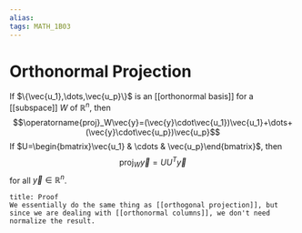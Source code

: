 ```yaml
---
alias:
tags: MATH_1B03
---
```

# Orthonormal Projection
If $\{\vec{u_1},\dots,\vec{u_p}\}$ is an [[orthonormal basis]] for a [[subspace]] $W$ of $\mathbb{R}^n$, then 
$$\operatorname{proj}_W\vec{y}=(\vec{y}\cdot\vec{u_1})\vec{u_1}+\dots+(\vec{y}\cdot\vec{u_p})\vec{u_p}$$
If $U=\begin{bmatrix}\vec{u_1} & \cdots & \vec{u_p}\end{bmatrix}$, then
$$\operatorname{proj}_W\vec{y}=UU^T\vec{y}$$
for all $\vec{y}\in\mathbb{R}^n$. 

```ad-abstract
title: Proof
We essentially do the same thing as [[orthogonal projection]], but since we are dealing with [[orthonormal columns]], we don't need normalize the result. 
```